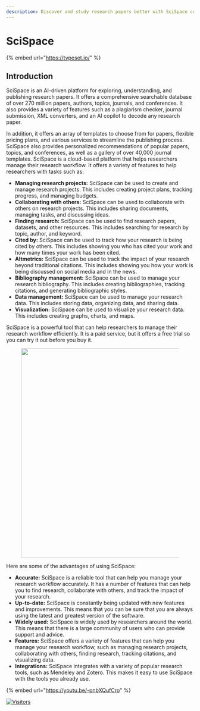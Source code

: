 ```yaml
---
description: Discover and study research papers better with SciSpace copilot
---
```


# SciSpace

{% embed url="https://typeset.io/" %}

## Introduction

SciSpace is an AI-driven platform for exploring, understanding, and publishing research papers. It offers a comprehensive searchable database of over 270 million papers, authors, topics, journals, and conferences. It also provides a variety of features such as a plagiarism checker, journal submission, XML converters, and an AI copilot to decode any research paper.

In addition, it offers an array of templates to choose from for papers, flexible pricing plans, and various services to streamline the publishing process. SciSpace also provides personalized recommendations of popular papers, topics, and conferences, as well as a gallery of over 40,000 journal templates. SciSpace is a cloud-based platform that helps researchers manage their research workflow. It offers a variety of features to help researchers with tasks such as:

* **Managing research projects:** SciSpace can be used to create and manage research projects. This includes creating project plans, tracking progress, and managing budgets.
* **Collaborating with others:** SciSpace can be used to collaborate with others on research projects. This includes sharing documents, managing tasks, and discussing ideas.
* **Finding research:** SciSpace can be used to find research papers, datasets, and other resources. This includes searching for research by topic, author, and keyword.
* **Cited by:** SciSpace can be used to track how your research is being cited by others. This includes showing you who has cited your work and how many times your work has been cited.
* **Altmetrics:** SciSpace can be used to track the impact of your research beyond traditional citations. This includes showing you how your work is being discussed on social media and in the news.
* **Bibliography management:** SciSpace can be used to manage your research bibliography. This includes creating bibliographies, tracking citations, and generating bibliographic styles.
* **Data management:** SciSpace can be used to manage your research data. This includes storing data, organizing data, and sharing data.
* **Visualization:** SciSpace can be used to visualize your research data. This includes creating graphs, charts, and maps.

SciSpace is a powerful tool that can help researchers to manage their research workflow efficiently. It is a paid service, but it offers a free trial so you can try it out before you buy it.

<figure><img src="https://substackcdn.com/image/fetch/f_auto,q_auto:good,fl_progressive:steep/https%3A%2F%2Fsubstack-post-media.s3.amazonaws.com%2Fpublic%2Fimages%2F35246f20-051f-43ea-aac6-7e127a78c0dd_1280x1157.jpeg" alt="" width="563"></figure>

Here are some of the advantages of using SciSpace:

* **Accurate:** SciSpace is a reliable tool that can help you manage your research workflow accurately. It has a number of features that can help you to find research, collaborate with others, and track the impact of your research.
* **Up-to-date:** SciSpace is constantly being updated with new features and improvements. This means that you can be sure that you are always using the latest and greatest version of the software.
* **Widely used:** SciSpace is widely used by researchers around the world. This means that there is a large community of users who can provide support and advice.
* **Features:** SciSpace offers a variety of features that can help you manage your research workflow, such as managing research projects, collaborating with others, finding research, tracking citations, and visualizing data.
* **Integrations:** SciSpace integrates with a variety of popular research tools, such as Mendeley and Zotero. This makes it easy to use SciSpace with the tools you already use.

{% embed url="https://youtu.be/-pnbXQufCro" %}

[![Visitors](https://api.visitorbadge.io/api/visitors?path=https%3A%2F%2Fgithub.com%2Fdrshahizan\&labelColor=%23697689\&countColor=%23555555\&style=plastic)](https://visitorbadge.io/status?path=https%3A%2F%2Fgithub.com%2Fdrshahizan)

